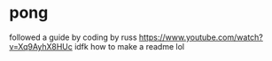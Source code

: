 # pong
followed a guide by coding by russ
https://www.youtube.com/watch?v=Xq9AyhX8HUc
idfk how to make a readme lol
